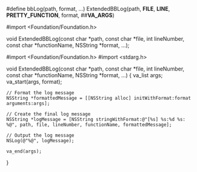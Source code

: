 #define bbLog(path, format, ...) ExtendedBBLog(path, __FILE__, __LINE__, __PRETTY_FUNCTION__, format, ##__VA_ARGS__)


#import <Foundation/Foundation.h>

void ExtendedBBLog(const char *path, const char *file, int lineNumber, const char *functionName, NSString *format, ...);


#import <Foundation/Foundation.h>
#import <stdarg.h>

void ExtendedBBLog(const char *path, const char *file, int lineNumber, const char *functionName, NSString *format, ...) {
    va_list args;
    va_start(args, format);

    // Format the log message
    NSString *formattedMessage = [[NSString alloc] initWithFormat:format arguments:args];

    // Create the final log message
    NSString *logMessage = [NSString stringWithFormat:@"[%s] %s:%d %s: %@", path, file, lineNumber, functionName, formattedMessage];

    // Output the log message
    NSLog(@"%@", logMessage);

    va_end(args);
}